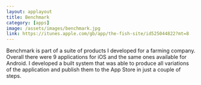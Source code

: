```yaml
---
layout: applayout
title: Benchmark
category: [apps]
image: /assets/images/benchmark.jpg
link: https://itunes.apple.com/gb/app/the-fish-site/id525044822?mt=8
---
```


Benchmark is part of a suite of products I developed for a farming company. Overall there were 9 applications for iOS and the same ones available for Android. I developed a built system that was able to produce all variations of the application and publish them to the App Store in just a couple of steps.